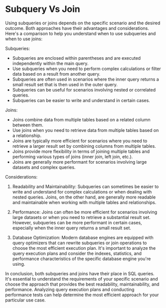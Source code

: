 # Subquery Vs Join

Using subqueries or joins depends on the specific scenario and the desired outcome. Both approaches have their advantages and considerations. Here's a comparison to help you understand when to use subqueries and when to use joins:

Subqueries:
- Subqueries are enclosed within parentheses and are executed independently within the main query.
- Use subqueries when you need to perform complex calculations or filter data based on a result from another query.
- Subqueries are often used in scenarios where the inner query returns a small result set that is then used in the outer query.
- Subqueries can be useful for scenarios involving nested or correlated queries.
- Subqueries can be easier to write and understand in certain cases.

Joins:
- Joins combine data from multiple tables based on a related column between them.
- Use joins when you need to retrieve data from multiple tables based on a relationship.
- Joins are typically more efficient for scenarios where you need to retrieve a larger result set by combining columns from multiple tables.
- Joins provide more flexibility in terms of joining multiple tables and performing various types of joins (inner join, left join, etc.).
- Joins are generally more performant for scenarios involving large datasets and complex queries.

Considerations:
1. Readability and Maintainability: Subqueries can sometimes be easier to write and understand for complex calculations or when dealing with nested queries. Joins, on the other hand, are generally more readable and maintainable when working with multiple tables and relationships.

2. Performance: Joins can often be more efficient for scenarios involving large datasets or when you need to retrieve a substantial result set. However, subqueries can be more performant in certain cases, especially when the inner query returns a small result set.

3. Database Optimization: Modern database engines are equipped with query optimizers that can rewrite subqueries or join operations to choose the most efficient execution plan. It's important to analyze the query execution plans and consider the indexes, statistics, and performance characteristics of the specific database engine you're using.

In conclusion, both subqueries and joins have their place in SQL queries. It's essential to understand the requirements of your specific scenario and choose the approach that provides the best readability, maintainability, and performance. Analyzing query execution plans and conducting performance tests can help determine the most efficient approach for your particular use case.
